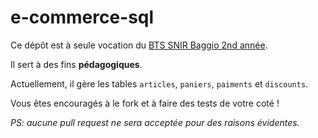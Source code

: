 # e-commerce-sql

Ce dépôt est à seule vocation du [BTS SNIR Baggio 2nd année](https://www.cesarbaggio.fr/).

Il sert à des fins __pédagogiques__.

Actuellement, il gère les tables `articles`, `paniers`, `paiments` et `discounts`.

Vous êtes encouragés à le fork et à faire des tests de votre coté !

*PS: aucune pull request ne sera acceptée pour des raisons évidentes.*
